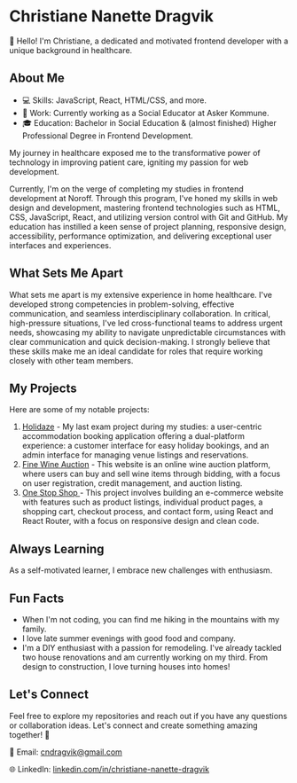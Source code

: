 # Christiane Nanette Dragvik

👋 Hello! I'm Christiane, a dedicated and motivated frontend developer with a unique background in healthcare.

## About Me

- 💻 Skills: JavaScript, React, HTML/CSS, and more.
- 🏢 Work: Currently working as a Social Educator at Asker Kommune.
- 🎓 Education: Bachelor in Social Education & (almost finished) Higher Professional Degree in Frontend Development.

My journey in healthcare exposed me to the transformative power of technology in improving patient care, igniting my passion for web development.

Currently, I'm on the verge of completing my studies in frontend development at Noroff. Through this program, I've honed my skills in web design and development, mastering frontend technologies such as HTML, CSS, JavaScript, React, and utilizing version control with Git and GitHub. My education has instilled a keen sense of project planning, responsive design, accessibility, performance optimization, and delivering exceptional user interfaces and experiences.

## What Sets Me Apart

What sets me apart is my extensive experience in home healthcare. I've developed strong competencies in problem-solving, effective communication, and seamless interdisciplinary collaboration. In critical, high-pressure situations, I've led cross-functional teams to address urgent needs, showcasing my ability to navigate unpredictable circumstances with clear communication and quick decision-making. I strongly believe that these skills make me an ideal candidate for roles that require working closely with other team members. 

## My Projects

Here are some of my notable projects:

1. [Holidaze](https://github.com/cdragvik/holidaze) - My last exam project during my studies: a user-centric accommodation booking application offering a dual-platform experience: a customer interface for easy holiday bookings, and an admin interface for managing venue listings and reservations.
2. [Fine Wine Auction](https://github.com/cdragvik/semester-project-2) - This website is an online wine auction platform, where users can buy and sell wine items through bidding, with a focus on user registration, credit management, and auction listing.
3. [One Stop Shop ](https://github.com/cdragvik/eCom-store) - This project involves building an e-commerce website with features such as product listings, individual product pages, a shopping cart, checkout process, and contact form, using React and React Router, with a focus on responsive design and clean code.

## Always Learning

As a self-motivated learner, I embrace new challenges with enthusiasm.

## Fun Facts

- When I'm not coding, you can find me hiking in the mountains with my family.
- I love late summer evenings with good food and company. 
- I'm a DIY enthusiast with a passion for remodeling. I've already tackled two house renovations and am currently working on my third. From design to construction, I love turning houses into homes!

## Let's Connect

Feel free to explore my repositories and reach out if you have any questions or collaboration ideas. Let's connect and create something amazing together! 🚀

📧 Email: [cndragvik@gmail.com](mailto:cndragvik@gmail.com)

🌐 LinkedIn: [linkedin.com/in/christiane-nanette-dragvik](https://www.linkedin.com/in/christiane-nanette-dragvik/)
